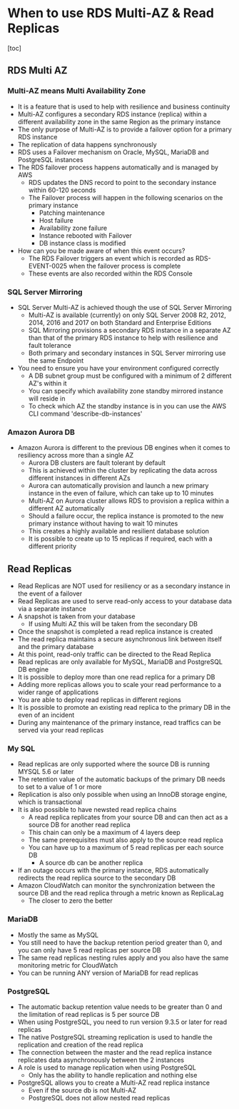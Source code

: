 # When to use RDS Multi-AZ & Read Replicas

[toc]

## RDS Multi AZ



### Multi-AZ means Multi Availability Zone

- It is a feature that is used to help with resilience and business continuity 
- Multi-AZ configures a secondary RDS instance (replica) within a different availability zone in the same Region as the primary instance
- The only purpose of Multi-AZ is to provide a failover option for a primary RDS instance
- The replication of data happens synchronously
- RDS uses a Failover mechanism on Oracle, MySQL, MariaDB and PostgreSQL instances
- The RDS failover process happens automatically and is managed by AWS
  - RDS updates the DNS record to point to the secondary instance within 60-120 seconds
  - The Failover process will happen in the following scenarios on the primary instance
    - Patching maintenance
    - Host failure
    - Availability zone failure
    - Instance rebooted with Failover
    - DB instance class is modified
- How can you be made aware of when this event occurs?
  - The RDS Failover triggers an event which is recorded as RDS-EVENT-0025 when the failover process is complete
  - These events are also recorded within the RDS Console



### SQL Server Mirroring

- SQL Server Multi-AZ is achieved though the use of SQL Server Mirroring
  - Multi-AZ is available (currently) on only SQL Server 2008 R2, 2012, 2014, 2016 and 2017 on both Standard and Enterprise Editions
  - SQL Mirroring provisions a secondary RDS instance in a separate AZ than that of the primary RDS instance to help with resilience and fault tolerance
  - Both primary and secondary instances in SQL Server mirroring use the same Endpoint
- You need to ensure you have your environment configured correctly
  - A DB subnet group must be configured with a minimum of 2 different AZ's within it
  - You can specify which availability zone standby mirrored instance will reside in
  - To check which AZ the standby instance is in you can use the AWS CLI command 'describe-db-instances'



### Amazon Aurora DB

- Amazon Aurora is different to the previous DB engines when it comes to resiliency across more than a single AZ
  - Aurora DB clusters are fault tolerant by default
  - This is achieved within the cluster by replicating the data across different instances in different AZs
  - Aurora can automatically provision and launch a new primary instance in the even of failure, which can take up to 10 minutes
  - Multi-AZ on Aurora cluster allows RDS to provision a replica within a different AZ automatically
  - Should a failure occur, the replica instance is promoted to the new primary instance without having to wait 10 minutes
  - This creates a highly available and resilient database solution
  - It is possible to create up to 15 replicas if required, each with a different priority



## Read Replicas

- Read Replicas are NOT used for resiliency or as a secondary instance in the event of a failover
- Read Replicas are used to serve read-only access to your database data via a separate instance
- A snapshot is taken from your database
  - If using Multi AZ this will be taken from the secondary DB
- Once the snapshot is completed a read replica instance is created
- The read replica maintains a secure asynchronous link between itself and the primary database
- At this point, read-only traffic can be directed to the Read Replica
- Read replicas are only available for MySQL, MariaDB and PostgreSQL DB engine
- It is possible to deploy more than one read replica for a primary DB
- Adding more replicas allows you to scale your read performance to a wider range of applications
- You are able to deploy read replicas in different regions
- It is possible to promote an existing read replica to the primary DB in the even of an incident
- During any maintenance of the primary instance, read traffics can be served via your read replicas
  



### My SQL

- Read replicas are only supported where the source DB is running MYSQL 5.6 or later
- The retention value of the automatic backups of the primary DB needs to set to a value of 1 or more
- Replication is also only possible when using an InnoDB storage engine, which is transactional
- It is also possible to have newsted read replica chains
  - A read replica replicates from your source DB and can then act as a source DB for another read replica
  - This chain can only be a maximum of 4 layers deep
  - The same prerequisites must also apply to the source read replica
  - You can have up to a maximum of 5 read replicas per each source DB
    - A source db can be another replica
- If an outage occurs with the primary instance, RDS automatically redirects the read replica source to the secondary DB
- Amazon CloudWatch can monitor the synchronization between the source DB and the read replica through a metric known as ReplicaLag
  - The closer to zero the better



### MariaDB

- Mostly the same as MySQL
- You still need to have the backup retention period greater than 0, and you can only have 5 read replicas per source DB
- The same read replicas nesting rules apply and you also have the same monitoring metric for CloudWatch
- You can be running ANY version of MariaDB for read replicas



### PostgreSQL

- The automatic backup retention value needs to be greater than 0 and the limitation of read replicas is 5 per source DB
- When using PostgreSQL, you need to run version 9.3.5 or later for read replicas
- The native PostgreSQL streaming replication is used to handle the replication and creation of the read replica
- The connection between the master and the read replica instance replicates data asynchronously between the 2 instances
- A role is used to manage replication when using PostgreSQL
  - Only has the ability to handle replication and nothing else
- PostgreSQL allows you to create a Multi-AZ read replica instance
  - Even if the source db is not Multi-AZ
  - PostgreSQL does not allow nested read replicas



